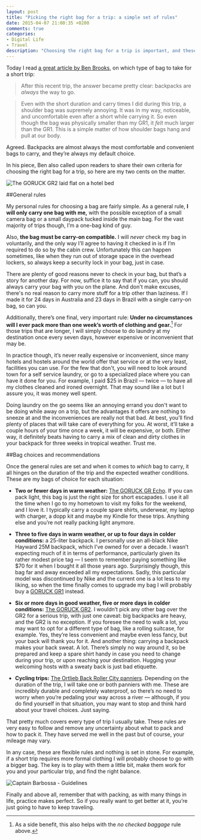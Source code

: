 ```yaml
---
layout: post
title: "Picking the right bag for a trip: a simple set of rules"
date: 2015-04-07 21:00:35 +0200
comments: true
categories: 
- Digital Life
- Travel
description: "Choosing the right bag for a trip is important, and these simple guidelines may help you."
---
```


Today I read [a great article by Ben Brooks](https://brooksreview.net/2015/04/short-trips-and-which-bag/), on which type of bag to take for a short trip:

> After this recent trip, the answer became pretty clear: backpacks are _always_ the way to go.

> Even with the short duration and carry times I did during this trip, a shoulder bag was supremely annoying. It was in my way, noticeable, and uncomfortable even after a short while carrying it. So even though the bag was physically smaller than my GR1, it _felt_ much larger than the GR1. This is a simple matter of how shoulder bags hang and pull at our body.

Agreed. Backpacks are almost always the most comfortable and convenient bags to carry, and they’re always my default choice.

In his piece, Ben also called upon readers to share their own criteria for choosing the right bag for a trip, so here are my two cents on the matter.

<p class="extra-width"><img src="https://farm9.staticflickr.com/8702/17067920901_47706c6e36_o.jpg" title="The GORUCK GR2 laid flat on a hotel bed"></p>


##General rules

My personal rules for choosing a bag are fairly simple. As a general rule, **I will only carry one bag with me,** with the possible exception of a small camera bag or a small daypack tucked inside the main bag. For the vast majority of trips though, I’m a one-bag kind of guy. 

Also, **the bag must be carry-on compatible.** I will _never_ check my bag in voluntarily, and the only way I’ll agree to having it checked in is if I’m required to do so by the cabin crew. Unfortunately this can happen sometimes, like when they run out of storage space in the overhead lockers, so always keep a security lock in your bag, just in case. 

There are plenty of good reasons never to check in your bag, but that’s a story for another day. For now, suffice it to say that if you can, you should always carry your bag with you on the plane. And don't make excuses, there's no real reason to carry more stuff for a trip other than laziness. If I made it for 24 days in Australia and 23 days in Brazil with a single carry-on bag, so can you.

Additionally, there’s one final, very important rule: **Under no circumstances will I ever pack more than one week’s worth of clothing and gear.**[^Bag1] For those trips that are longer, I will simply choose to do laundry at my destination once every seven days, however expensive or inconvenient that may be. 

[^Bag1]: As a side benefit, this also helps with the _no checked baggage_ rule above.

In practice though, it’s never really expensive or inconvenient, since many hotels and hostels around the world offer that service or at the very least, facilities you can use. For the few that don't, you will need to look around town for a self service laundry, or go to a specialized place where you can have it done for you. For example, I paid $25 in Brazil — twice — to have all my clothes cleaned and ironed overnight. That may sound like a lot but I assure you, it was money well spent. 

Doing laundry on the go seems like an annoying errand you don't want to be doing while away on a trip, but the advantages it offers are nothing to sneeze at and the inconveniences are really not that bad. At best, you’ll find plenty of places that will take care of everything for you. At worst, it’ll take a couple hours of your time once a week, it will be expensive, or both. Either way, it definitely beats having to carry a mix of clean and dirty clothes in your backpack for three weeks in tropical weather. Trust me.


##Bag choices and recommendations

Once the general rules are set and when it comes to _which_ bag to carry, it all hinges on the duration of the trip and the expected weather conditions. These are my bags of choice for each situation:

* **Two or fewer days in warm weather:** [The GORUCK GR Echo](http://www.goruck.com/gr-echo-black-/p/GEAR-000064). If you can pack light, this bag is just the right size for short escapades. I use it all the time when I go to my hometown to visit my folks for the weekend, and I love it. I typically carry a couple spare shirts, underwear, my laptop with charger, a dopp kit and maybe my Kindle for these trips. Anything else and you’re not really packing light anymore.

* **Three to five days in warm weather, or up to four days in colder conditions:** a 25-liter backpack. I personally use an all-black Nike Hayward 25M backpack, which I’ve owned for over a decade. I wasn’t expecting much of it in terms of performance, particularly given its rather modest price tag — I seem to remember paying something like $70 for it when I bought it all those years ago. Surprisingly though, this bag far and away exceeded all my expectations. Sadly, this particular model was discontinued by Nike and the current one is a lot less to my liking, so when the time finally comes to upgrade my bag I will probably buy a [GORUCK GR1](http://www.goruck.com/gr1-black-/p/GEAR-000066) instead.

* **Six or more days in good weather, five or more days in colder conditions:** [The GORUCK GR2](http://www.goruck.com/gr2-black-/p/GEAR-000068). I wouldn’t pick any other bag over the GR2 for a serious trip, with just one caveat: big backpacks are heavy, and the GR2 is no exception. If you foresee the need to walk a lot, you may want to opt for a different type of bag, like a rolling suitcase, for example. Yes, they’re less convenient and maybe even less fancy, but your back will thank you for it. And another thing: carrying a backpack makes your back sweat. A lot. There’s simply no way around it, so be prepared and keep a spare shirt handy in case you need to change during your trip, or upon reaching your destination. Hugging your welcoming hosts with a sweaty back is just bad etiquette.

* **Cycling trips:** [The Ortlieb Back Roller City panniers](http://www.amazon.com/gp/product/B001OMMH4K/ref=as_li_tl?ie=UTF8&camp=1789&creative=390957&creativeASIN=B001OMMH4K&linkCode=as2&tag=analogsens-20&linkId=NV2GNDVL4XJ2AVPN). Depending on the duration of the trip, I will take one or both panniers with me. These are incredibly durable and completely waterproof, so there’s no need to worry when you’re pedaling your way across a river — although, if you do find yourself in that situation, you may want to stop and think hard about your travel choices. Just saying.

That pretty much covers every type of trip I usually take. These rules are very easy to follow and remove any uncertainty about what to pack and how to pack it. They have served me well in the past but of course, your mileage may vary. 

In any case, these are flexible rules and nothing is set in stone. For example, if a short trip requires more formal clothing I will probably choose to go with a bigger bag. The key is to play with them a little bit, make them work for you and your particular trip, and find the right balance.

<p class="extra-width"><img src="https://farm8.staticflickr.com/7672/16446563124_940532453f_o.jpg" title="Captain Barbossa - Guidelines"></p>

Finally and above all, remember that with packing, as with many things in life, practice makes perfect. So if you really want to get better at it, you’re just going to have to keep traveling.